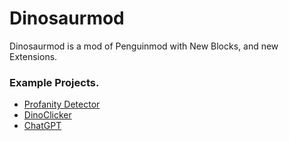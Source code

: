 # Dinosaurmod
Dinosaurmod is a mod of Penguinmod with New Blocks, and new Extensions.
### Example Projects.

- [Profanity Detector](https://dinosaurmod.github.io/?project_url=https://raw.githubusercontent.com/Dinosaurmod/example/main/src/dino-files/SwearDetector.dino/)
- [DinoClicker](https://dinosaurmod.github.io/?project_url=https://raw.githubusercontent.com/Dinosaurmod/example/main/src/dino-files/DinoClicker.dino/)
- [ChatGPT](https://dinosaurmod.github.io/?project_url=https://raw.githubusercontent.com/Dinosaurmod/example/main/src/dino-files/ChatGPT.dino/)
